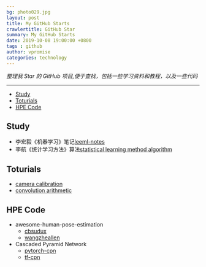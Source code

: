 ```yaml
---
bg: photo029.jpg
layout: post
title: My GitHub Starts
crawlertitle: GitHub Star
summary: My GitHub Starts
date: 2019-10-08 19:00:00 +0800
tags : github
author: vpromise
categories: technology
---
```


*整理我 Star 的 GitHub 项目,便于查找，包括一些学习资料和教程，以及一些代码*

---

- [Study](#study)
- [Toturials](#toturials)
- [HPE Code](#hpe-code)

## Study
- 李宏毅《机器学习》笔记[leeml-notes](https://github.com/datawhalechina/leeml-notes)
- 李航《统计学习方法》算法[statistical learning method algorithm](https://github.com/WenDesi/lihang_book_algorithm)

## Toturials
- [camera calibration](https://github.com/CasiaFan/hikvision-fisheye-camera-calibration)
- [convolution arithmetic](https://github.com/vdumoulin/conv_arithmetic)


## HPE Code
- awesome-human-pose-estimation
  - [cbsudux](https://github.com/cbsudux/awesome-human-pose-estimation)
  - [wangzheallen](https://github.com/wangzheallen/awesome-human-pose-estimation)
- Cascaded Pyramid Network
  - [pytorch-cpn](https://github.com/GengDavid/pytorch-cpn)
  - [tf-cpn](https://github.com/chenyilun95/tf-cpn)

